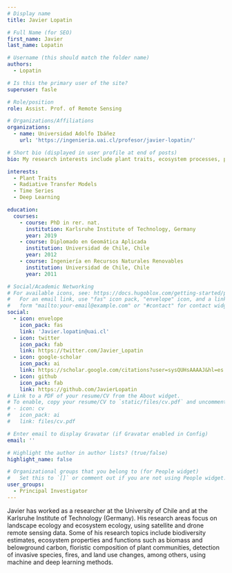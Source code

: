 ```yaml
---
# Display name
title: Javier Lopatin

# Full Name (for SEO)
first_name: Javier
last_name: Lopatin

# Username (this should match the folder name)
authors:
  - Lopatin

# Is this the primary user of the site?
superuser: fasle

# Role/position
role: Assist. Prof. of Remote Sensing

# Organizations/Affiliations
organizations:
  - name: Universidad Adolfo Ibáñez
    url: 'https://ingenieria.uai.cl/profesor/javier-lopatin/'

# Short bio (displayed in user profile at end of posts)
bio: My research interests include plant traits, ecosystem processes, phenology, and time series

interests:
  - Plant Traits
  - Radiative Transfer Models
  - Time Series
  - Deep Learning

education:
  courses:
    - course: PhD in rer. nat.
      institution: Karlsruhe Institute of Technology, Germany
      year: 2019
    - course: Diplomado en Geomática Aplicada
      institution: Universidad de Chile, Chile
      year: 2012
    - course: Ingeniería en Recursos Naturales Renovables
      institution: Universidad de Chile, Chile
      year: 2011

# Social/Academic Networking
# For available icons, see: https://docs.hugoblox.com/getting-started/page-builder/#icons
#   For an email link, use "fas" icon pack, "envelope" icon, and a link in the
#   form "mailto:your-email@example.com" or "#contact" for contact widget.
social:
  - icon: envelope
    icon_pack: fas
    link: 'Javier.lopatin@uai.cl'
  - icon: twitter
    icon_pack: fab
    link: https://twitter.com/Javier_Lopatin
  - icon: google-scholar
    icon_pack: ai
    link: https://scholar.google.com/citations?user=sysQUHsAAAAJ&hl=es
  - icon: github
    icon_pack: fab
    link: https://github.com/JavierLopatin
# Link to a PDF of your resume/CV from the About widget.
# To enable, copy your resume/CV to `static/files/cv.pdf` and uncomment the lines below.
# - icon: cv
#   icon_pack: ai
#   link: files/cv.pdf

# Enter email to display Gravatar (if Gravatar enabled in Config)
email: ''

# Highlight the author in author lists? (true/false)
highlight_name: false

# Organizational groups that you belong to (for People widget)
#   Set this to `[]` or comment out if you are not using People widget.
user_groups:
  - Principal Investigator
---
```


Javier has worked as a researcher at the University of Chile and at the Karlsruhe Institute of Technology (Germany). His research areas focus on landscape ecology and ecosystem ecology, using satellite and drone remote sensing data. Some of his research topics include biodiversity estimates, ecosystem properties and functions such as biomass and belowground carbon, floristic composition of plant communities, detection of invasive species, fires, and land use changes, among others, using machine and deep learning methods.
